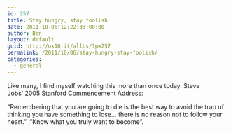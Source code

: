 ```yaml
---
id: 257
title: Stay hungry, stay foolish
date: 2011-10-06T12:22:33+00:00
author: Ben
layout: default
guid: http://ox10.it/allbs/?p=257
permalink: /2011/10/06/stay-hungry-stay-foolish/
categories:
  - general
---
```

Like many, I find myself watching this more than once today. Steve Jobs&#8217; 2005 Stanford Commencement Address:

&#8220;Remembering that you are going to die is the best way to avoid the trap of thinking you have something to lose&#8230; there is no reason not to follow your heart.&#8221; .&#8221;Know what you truly want to become&#8221;.

&nbsp;